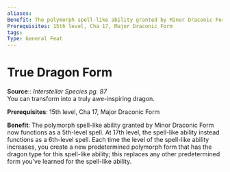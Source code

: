 ```yaml
---
aliases: 
Benefit: The polymorph spell-like ability granted by Minor Draconic Form now functions as a 5th-level spell. At 17th level, the spell-like ability instead functions as a 6th-level spell. Each time the level of the spell-like ability increases, you create a new predetermined polymorph form that has the dragon type for this spell-like ability; this replaces any other predetermined form you’ve learned for the spell-like ability.
Prerequisites: 15th level, Cha 17, Major Draconic Form
tags: 
Type: General Feat
---
```


# True Dragon Form

**Source**:: _Interstellar Species pg. 87_  
You can transform into a truly awe-inspiring dragon.

**Prerequisites**: 15th level, Cha 17, Major Draconic Form

**Benefit**: The polymorph spell-like ability granted by Minor Draconic Form now functions as a 5th-level spell. At 17th level, the spell-like ability instead functions as a 6th-level spell. Each time the level of the spell-like ability increases, you create a new predetermined polymorph form that has the dragon type for this spell-like ability; this replaces any other predetermined form you’ve learned for the spell-like ability.
